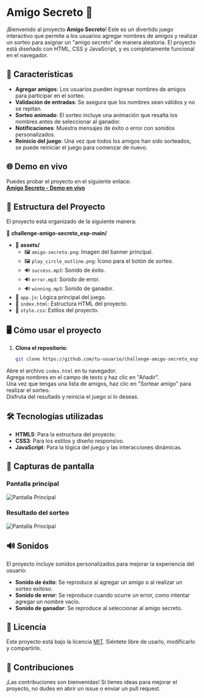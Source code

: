 # Amigo Secreto 🎁

¡Bienvenido al proyecto **Amigo Secreto**! Este es un divertido juego interactivo que permite a los usuarios agregar nombres de amigos y realizar un sorteo para asignar un "amigo secreto" de manera aleatoria. El proyecto está diseñado con HTML, CSS y JavaScript, y es completamente funcional en el navegador.

## 🚀 Características

- **Agregar amigos**: Los usuarios pueden ingresar nombres de amigos para participar en el sorteo.
- **Validación de entradas**: Se asegura que los nombres sean válidos y no se repitan.
- **Sorteo animado**: El sorteo incluye una animación que resalta los nombres antes de seleccionar al ganador.
- **Notificaciones**: Muestra mensajes de éxito o error con sonidos personalizados.
- **Reinicio del juego**: Una vez que todos los amigos han sido sorteados, se puede reiniciar el juego para comenzar de nuevo.

## 🌐 Demo en vivo

Puedes probar el proyecto en el siguiente enlace:  
[**Amigo Secreto - Demo en vivo**](https://jvanegas2000.github.io/challenge-amigo-secreto_esp-main/)

## 📂 Estructura del Proyecto

El proyecto está organizado de la siguiente manera:

📁 **challenge-amigo-secreto_esp-main/**
- 📁 **assets/**
  - 🖼️ `amigo-secreto.png`: Imagen del banner principal.
  - 🖼️ `play_circle_outline.png`: Ícono para el botón de sorteo.
  - 🔊 `success.mp3`: Sonido de éxito.
  - 🔊 `error.mp3`: Sonido de error.
  - 🔊 `winning.mp3`: Sonido de ganador.
- 📄 `app.js`: Lógica principal del juego.
- 📄 `index.html`: Estructura HTML del proyecto.
- 🎨 `style.css`: Estilos del proyecto.

## 🖥️ Cómo usar el proyecto

1. **Clona el repositorio**:
   ```bash
   git clone https://github.com/tu-usuario/challenge-amigo-secreto_esp-main.git

Abre el archivo `index.html` en tu navegador.  
Agrega nombres en el campo de texto y haz clic en "Añadir".  
Una vez que tengas una lista de amigos, haz clic en "Sortear amigo" para realizar el sorteo.  
Disfruta del resultado y reinicia el juego si lo deseas.

## 🛠️ Tecnologías utilizadas

- **HTML5**: Para la estructura del proyecto.
- **CSS3**: Para los estilos y diseño responsivo.
- **JavaScript**: Para la lógica del juego y las interacciones dinámicas.

## 🎨 Capturas de pantalla

### Pantalla principal
![Pantalla Principal](assets/Pantalla_Principal.png)

### Resultado del sorteo
![Pantalla Principal](assets/Pantalla_Resultado.png)

## 🔊 Sonidos

El proyecto incluye sonidos personalizados para mejorar la experiencia del usuario:

- **Sonido de éxito**: Se reproduce al agregar un amigo o al realizar un sorteo exitoso.
- **Sonido de error**: Se reproduce cuando ocurre un error, como intentar agregar un nombre vacío.
- **Sonido de ganador**: Se reproduce al seleccionar al amigo secreto.

## 📜 Licencia

Este proyecto está bajo la licencia [MIT](https://opensource.org/licenses/MIT). Siéntete libre de usarlo, modificarlo y compartirlo.

## 🤝 Contribuciones

¡Las contribuciones son bienvenidas! Si tienes ideas para mejorar el proyecto, no dudes en abrir un issue o enviar un pull request.

